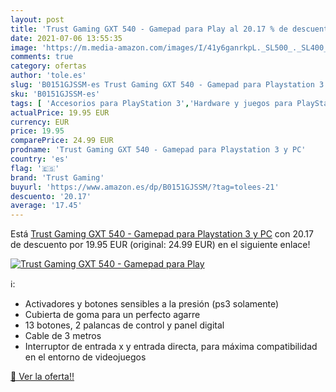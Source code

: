 ```yaml
---
layout: post
title: 'Trust Gaming GXT 540 - Gamepad para Play al 20.17 % de descuento'
date: 2021-07-06 13:55:35
image: 'https://m.media-amazon.com/images/I/41y6ganrkpL._SL500_._SL400_.jpg'
comments: true
category: ofertas
author: 'tole.es'
slug: 'B0151GJSSM-es Trust Gaming GXT 540 - Gamepad para Playstation 3 y PC'
sku: 'B0151GJSSM-es'
tags: [ 'Accesorios para PlayStation 3','Hardware y juegos para PlayStation 3','Mandos para PlayStation 3','Mandos y controles para PlayStation 3','Sistemas precursores y micro consolas','Videojuegos','playstation','trust gaming', ]
actualPrice: 19.95 EUR
currency: EUR
price: 19.95
comparePrice: 24.99 EUR
prodname: 'Trust Gaming GXT 540 - Gamepad para Playstation 3 y PC'
country: 'es'
flag: '🇪🇸'
brand: 'Trust Gaming'
buyurl: 'https://www.amazon.es/dp/B0151GJSSM/?tag=tolees-21'
descuento: '20.17'
average: '17.45'
---
```


Está [Trust Gaming GXT 540 - Gamepad para Playstation 3 y PC](https://www.amazon.es/dp/B0151GJSSM/?tag=tolees-21) con 20.17 de descuento por 19.95 EUR (original: 24.99 EUR) en el siguiente enlace!

[![Trust Gaming GXT 540 - Gamepad para Play](https://m.media-amazon.com/images/I/41y6ganrkpL._SL500_._SL400_.jpg)](https://www.amazon.es/dp/B0151GJSSM/?tag=tolees-21)

ℹ️:

- Activadores y botones sensibles a la presión (ps3 solamente)
- Cubierta de goma para un perfecto agarre
- 13 botones, 2 palancas de control y panel digital
- Cable de 3 metros
- Interruptor de entrada x y entrada directa, para máxima compatibilidad en el entorno de videojuegos

[🛒 Ver la oferta!!](https://www.amazon.es/dp/B0151GJSSM/?tag=tolees-21)
